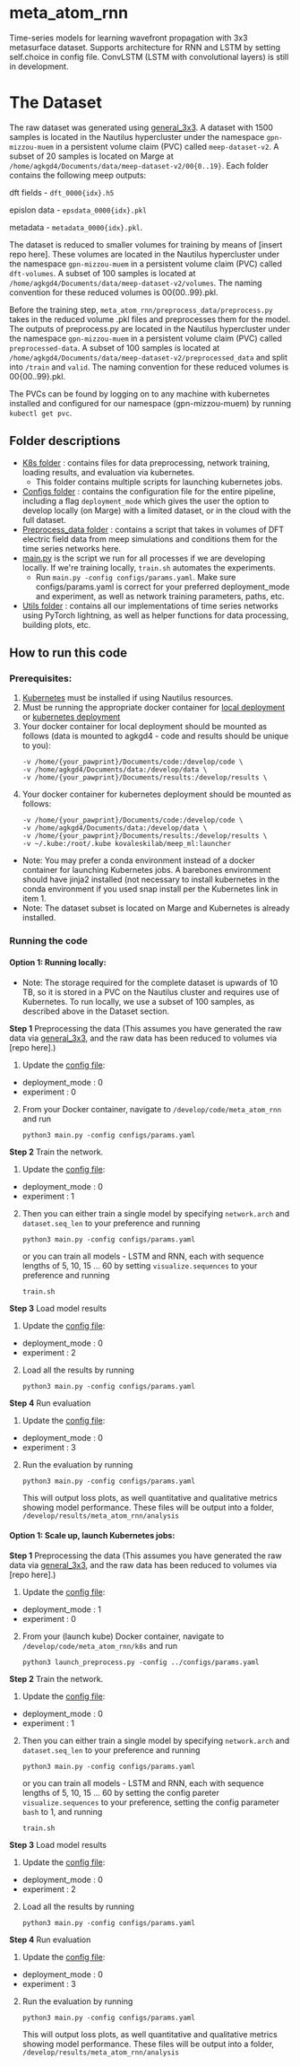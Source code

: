 # meta_atom_rnn

Time-series models for learning wavefront propagation with 3x3 metasurface dataset. Supports architecture for RNN and LSTM by setting self.choice in config file. ConvLSTM (LSTM with convolutional layers) is still in development.

# The Dataset

The raw dataset was generated using [general_3x3](https://github.com/Kovaleski-Research-Lab/general_3x3/tree/andy_branch). A dataset with 1500 samples is located in the Nautilus hypercluster under the namespace `gpn-mizzou-muem` in a persistent volume claim (PVC) called `meep-dataset-v2`. A subset of 20 samples is located on Marge at `/home/agkgd4/Documents/data/meep-dataset-v2/00{0..19}`. Each folder contains the following meep outputs: 

  dft fields - `dft_0000{idx}.h5`
  
  epislon data - `epsdata_0000{idx}.pkl`
  
  metadata - `metadata_0000{idx}.pkl`.

The dataset is reduced to smaller volumes for training by means of [insert repo here]. These volumes are located in the Nautilus hypercluster under the namespace `gpn-mizzou-muem` in a persistent volume claim (PVC) called `dft-volumes`. A subset of 100 samples is located at `/home/agkgd4/Documents/data/meep-dataset-v2/volumes`. The naming convention for these reduced volumes is 00{00..99}.pkl.

Before the training step, `meta_atom_rnn/preprocess_data/preprocess.py` takes in the reduced volume .pkl files and preprocesses them for the model. The outputs of preprocess.py are located in the Nautilus hypercluster under the namespace `gpn-mizzou-muem` in a persistent volume claim (PVC) called `preprocessed-data`. A subset of 100 samples is located at `/home/agkgd4/Documents/data/meep-dataset-v2/preprocessed_data` and split into `/train` and `valid`. The naming convention for these reduced volumes is 00{00..99}.pkl.

The PVCs can be found by logging on to any machine with kubernetes installed and configured for our namespace (gpn-mizzou-muem) by running `kubectl get pvc`.

## Folder descriptions

- [K8s folder](https://github.com/Kovaleski-Research-Lab/meta_atom_rnn/tree/main/k8s) : contains files for data preprocessing, network training, loading results, and evaluation via kubernetes.
  - This folder contains multiple scripts for launching kubernetes jobs.
- [Configs folder](https://github.com/Kovaleski-Research-Lab/meta_atom_rnn/tree/main/configs) : contains the configuration file for the entire pipeline, including a flag `deployment_mode` which gives the user the option to develop locally (on Marge) with a limited dataset, or in the cloud with the full dataset.
- [Preprocess_data folder](https://github.com/Kovaleski-Research-Lab/meta_atom_rnn/tree/main/preprocess_data) : contains a script that takes in volumes of DFT electric field data from meep simulations and conditions them for the time series networks here.
- [main.py](https://github.com/Kovaleski-Research-Lab/meta_atom_rnn/blob/main/main.py) is the script we run for all processes if we are developing locally. If we're training locally, `train.sh` automates the experiments.
  - Run `main.py -config configs/params.yaml`. Make sure configs/params.yaml is correct for your preferred deployment_mode and experiment, as well as network training parameters, paths, etc.
- [Utils folder](https://github.com/Kovaleski-Research-Lab/meta_atom_rnn/tree/main/utils) : contains all our implementations of time series networks using PyTorch lightning, as well as helper functions for data processing, building plots, etc.

## How to run this code

### Prerequisites:
1. [Kubernetes](https://github.com/Kovaleski-Research-Lab/Global-Lab-Repo/blob/main/sops/software_development/kubernetes.md) must be installed if using Nautilus resources.
2. Must be running the appropriate docker container for [local deployment](https://hub.docker.com/layers/kovaleskilab/meep/v3_lightning/images/sha256-e550d12e2c85e095e8fd734eedba7104e9561e86e73aac545614323fda93efb2?context=repo) or [kubernetes deployment](https://hub.docker.com/layers/kovaleskilab/meep_ml/launcher/images/sha256-464ec5f4310603229e96b5beae9355055e2fb2de2027539c3d6bef94b7b5a4f1?context=repo)
3. Your docker container for local deployment should be mounted as follows (data is mounted to agkgd4 - code and results should be unique to you):
   ```
   -v /home/{your_pawprint}/Documents/code:/develop/code \
   -v /home/agkgd4/Documents/data:/develop/data \
   -v /home/{your_pawprint}/Documents/results:/develop/results \
   ```
4. Your docker container for kubernetes deployment should be mounted as follows:
   ```
   -v /home/{your_pawprint}/Documents/code:/develop/code \
   -v /home/agkgd4/Documents/data:/develop/data \
   -v /home/{your_pawprint}/Documents/results:/develop/results \
   -v ~/.kube:/root/.kube kovaleskilab/meep_ml:launcher
   ```
   
  - Note: You may prefer a conda environment instead of a docker container for launching Kubernetes jobs. A barebones environment should have jinja2 installed (not necessary to install kubernetes in the conda environment if you used snap install per the Kubernetes link in item 1.
  - Note: The dataset subset is located on Marge and Kubernetes is already installed.

### Running the code

#### Option 1: Running locally:
- Note: The storage required for the complete dataset is upwards of 10 TB, so it is stored in a PVC on the Nautilus cluster and requires use of Kubernetes. To run locally, we use a subset of 100 samples, as described above in the Dataset section.

**Step 1** Preprocessing the data (This assumes you have generated the raw data via [general_3x3](https://github.com/Kovaleski-Research-Lab/general_3x3/tree/andy_branch), and the raw data has been reduced to volumes via [repo here].)
  
  1. Update the [config file](https://github.com/Kovaleski-Research-Lab/meta_atom_rnn/blob/main/configs/params.yaml):
     
  - deployment_mode : 0
  - experiment : 0
 
  2. From your Docker container, navigate to `/develop/code/meta_atom_rnn` and run
     ```
     python3 main.py -config configs/params.yaml
     ```
**Step 2** Train the network.

  1. Update the [config file](https://github.com/Kovaleski-Research-Lab/meta_atom_rnn/blob/main/configs/params.yaml):
     
  - deployment_mode : 0
  - experiment : 1

  2. Then you can either train a single model by specifying `network.arch` and `dataset.seq_len` to your preference and running
     ```
     python3 main.py -config configs/params.yaml
     ```
     or you can train all models - LSTM and RNN, each with sequence lengths of 5, 10, 15 ... 60 by setting `visualize.sequences` to your preference and running
     ```
     train.sh
     ```
**Step 3** Load model results

  1. Update the [config file](https://github.com/Kovaleski-Research-Lab/meta_atom_rnn/blob/main/configs/params.yaml):
     
  - deployment_mode : 0
  - experiment : 2

  2. Load all the results by running
     ```
     python3 main.py -config configs/params.yaml
     ```

**Step 4** Run evaluation

  1. Update the [config file](https://github.com/Kovaleski-Research-Lab/meta_atom_rnn/blob/main/configs/params.yaml):
     
  - deployment_mode : 0
  - experiment : 3

  2. Run the evaluation by running
     ```
     python3 main.py -config configs/params.yaml
     ```
     This will output loss plots, as well quantitative and qualitative metrics showing model performance. These files will be output into a folder, `/develop/results/meta_atom_rnn/analysis`

#### Option 1: Scale up, launch Kubernetes jobs:

**Step 1** Preprocessing the data (This assumes you have generated the raw data via [general_3x3](https://github.com/Kovaleski-Research-Lab/general_3x3/tree/andy_branch), and the raw data has been reduced to volumes via [repo here].)
  
  1. Update the [config file](https://github.com/Kovaleski-Research-Lab/meta_atom_rnn/blob/main/configs/params.yaml):
     
  - deployment_mode : 1
  - experiment : 0
 
  2. From your (launch kube) Docker container, navigate to `/develop/code/meta_atom_rnn/k8s` and run
     ```
     python3 launch_preprocess.py -config ../configs/params.yaml
     ```
**Step 2** Train the network.

  1. Update the [config file](https://github.com/Kovaleski-Research-Lab/meta_atom_rnn/blob/main/configs/params.yaml):
     
  - deployment_mode : 0
  - experiment : 1

  2. Then you can either train a single model by specifying `network.arch` and `dataset.seq_len` to your preference and running
     ```
     python3 main.py -config configs/params.yaml
     ```
     or you can train all models - LSTM and RNN, each with sequence lengths of 5, 10, 15 ... 60 by setting the config pareter `visualize.sequences` to your preference, setting the config parameter `bash` to 1, and running
     ```
     train.sh
     ```
**Step 3** Load model results

  1. Update the [config file](https://github.com/Kovaleski-Research-Lab/meta_atom_rnn/blob/main/configs/params.yaml):
     
  - deployment_mode : 0
  - experiment : 2

  2. Load all the results by running
     ```
     python3 main.py -config configs/params.yaml
     ```

**Step 4** Run evaluation

  1. Update the [config file](https://github.com/Kovaleski-Research-Lab/meta_atom_rnn/blob/main/configs/params.yaml):
     
  - deployment_mode : 0
  - experiment : 3

  2. Run the evaluation by running
     ```
     python3 main.py -config configs/params.yaml
     ```
     This will output loss plots, as well quantitative and qualitative metrics showing model performance. These files will be output into a folder, `/develop/results/meta_atom_rnn/analysis`
